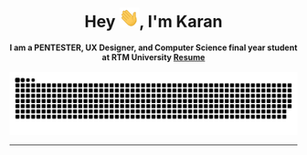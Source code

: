 <div align="center">
<h1 align="center">Hey <img width="35" src="https://github.com/1999AZZAR/1999AZZAR/blob/main/resources/img/waving.gif">, I'm Karan </h1>
<h4 align="center">I am a PENTESTER, UX Designer, and Computer Science final year student at RTM University <a href="https://drive.google.com/file/d/1WJfN4CfWcRTSt624lF5g5yTu3TidDESC/view?usp=sharing" target="_blank">Resume</a></h4>
</div>

<div align="center">
  <a href="https://github.com/kuranikaran">
  <img  src="https://github.com/1999AZZAR/1999AZZAR/blob/main/resources/img/grid-snake.svg"
       alt="snake" /></a>
</div>

-----


